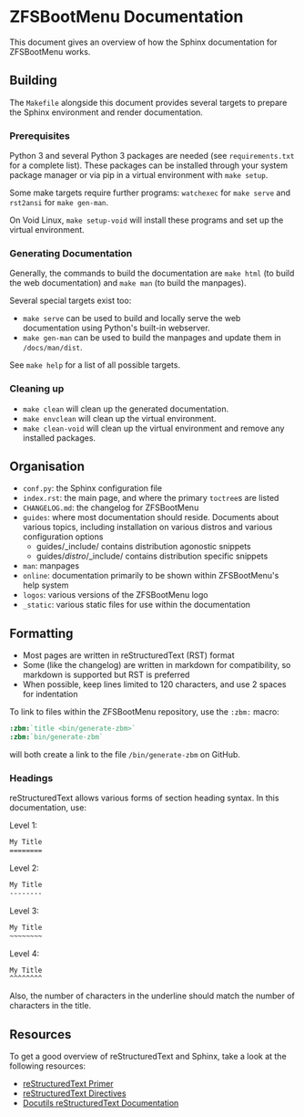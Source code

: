 # ZFSBootMenu Documentation

This document gives an overview of how the Sphinx documentation for ZFSBootMenu works.

## Building

The `Makefile` alongside this document provides several targets to prepare the Sphinx environment and render documentation.

### Prerequisites

Python 3 and several Python 3 packages are needed (see `requirements.txt` for a complete list). These packages can be
installed through your system package manager or via pip in a virtual environment with `make setup`.

Some make targets require further programs: `watchexec` for `make serve` and `rst2ansi` for `make gen-man`.

On Void Linux, `make setup-void` will install these programs and set up the virtual environment.

### Generating Documentation

Generally, the commands to build the documentation are `make html` (to build the web documentation) and `make man` (to
build the manpages).

Several special targets exist too:

- `make serve` can be used to build and locally serve the web documentation using Python's built-in webserver.
- `make gen-man` can be used to build the manpages and update them in `/docs/man/dist`.

See `make help` for a list of all possible targets.

### Cleaning up

- `make clean` will clean up the generated documentation.
- `make envclean` will clean up the virtual environment.
- `make clean-void` will clean up the virtual environment and remove any installed packages.

## Organisation

- `conf.py`: the Sphinx configuration file
- `index.rst`: the main page, and where the primary `toctree`s are listed
- `CHANGELOG.md`: the changelog for ZFSBootMenu
- `guides`: where most documentation should reside. Documents about various topics, including installation on various
  distros and various configuration options
  + guides/_include/ contains distribution agonostic snippets
  + guides/*distro*/_include/ contains distribution specific snippets
- `man`: manpages
- `online`: documentation primarily to be shown within ZFSBootMenu's help system
- `logos`: various versions of the ZFSBootMenu logo
- `_static`: various static files for use within the documentation

## Formatting

- Most pages are written in reStructuredText (RST) format
- Some (like the changelog) are written in markdown for compatibility, so markdown is supported but RST is preferred
- When possible, keep lines limited to 120 characters, and use 2 spaces for indentation

To link to files within the ZFSBootMenu repository, use the `:zbm:` macro:

```rst
:zbm:`title <bin/generate-zbm>`
:zbm:`bin/generate-zbm`
```

will both create a link to the file `/bin/generate-zbm` on GitHub.

### Headings

reStructuredText allows various forms of section heading syntax. In this documentation, use:

Level 1:
```rst
My Title
========
```

Level 2:
```rst
My Title
--------
```

Level 3:
```rst
My Title
~~~~~~~~
```

Level 4:
```rst
My Title
^^^^^^^^
```

Also, the number of characters in the underline should match the number of characters in the title.

## Resources

To get a good overview of reStructuredText and Sphinx, take a look at the following resources:

- [reStructuredText Primer](https://www.sphinx-doc.org/en/master/usage/restructuredtext/basics.html)
- [reStructuredText Directives](https://www.sphinx-doc.org/en/master/usage/restructuredtext/directives.html)
- [Docutils reStructuredText Documentation](https://docutils.sourceforge.io/rst.html)
